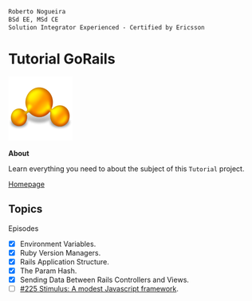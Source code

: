 ```
Roberto Nogueira  
BSd EE, MSd CE
Solution Integrator Experienced - Certified by Ericsson
```
# Tutorial GoRails

![tutorial image](images/tutorial.png)

**About**

Learn everything you need to about the subject of this `Tutorial` project.

[Homepage](https://gorails.com)

## Topics

Episodes
* [x] Environment Variables.
* [x] Ruby Version Managers.
* [x] Rails Application Structure.
* [x] The Param Hash.
* [x] Sending Data Between Rails Controllers and Views.
* [ ] [#225 Stimulus: A modest Javascript framework](https://gorails.com/episodes/stimulus-js-framework-introduction?autoplay=1).
